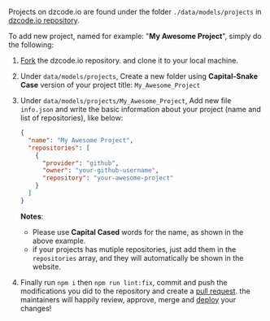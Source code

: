 Projects on dzcode.io are found under the folder `./data/models/projects` in [dzcode.io repository](https://github.com/dzcode-io/dzcode.io/tree/main/data/models/projects).

To add new project, named for example: "**My Awesome Project**", simply do the following:

1. [Fork](/Learn/Git_Basics/What_The_Fork) the dzcode.io repository. and clone it to your local machine.

2. Under `data/models/projects`, Create a new folder using **Capital-Snake Case** version of your project title: `My_Awesome_Project`

3. Under `data/models/projects/My_Awesome_Project`, Add new file `info.json` and write the basic information about your project (name and list of repositories), like below:

   ```json
   {
     "name": "My Awesome Project",
     "repositories": [
       {
         "provider": "github",
         "owner": "your-github-username",
         "repository": "your-awesome-project"
       }
     ]
   }
   ```

   **Notes**:

   - Please use **Capital Cased** words for the name, as shown in the above example.
   - if your projects has mutiple repositories, just add them in the `repositories` array, and they will automatically be shown in the website.

4. Finally run `npm i` then `npm run lint:fix`, commit and push the modifications you did to the repository and create a [pull request](/learn/git_basics/pull_merge_request). the maintainers will happily review, approve, merge and [deploy](https://github.com/dzcode-io/dzcode.io/releases) your changes!

